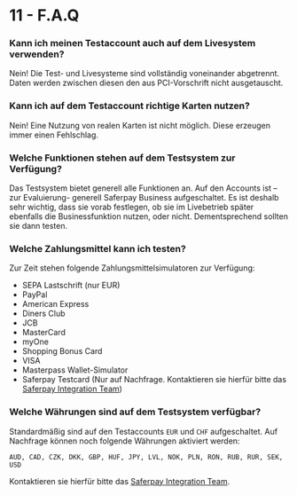 # 11 - F.A.Q

### Kann ich meinen Testaccount auch auf dem Livesystem verwenden?

Nein! Die Test- und Livesysteme sind vollständig voneinander abgetrennt.  Daten werden zwischen diesen den aus PCI-Vorschrift nicht ausgetauscht.

### Kann ich auf dem Testaccount richtige Karten nutzen?

Nein! Eine Nutzung von realen Karten ist nicht möglich. Diese erzeugen immer einen Fehlschlag.

### Welche Funktionen stehen auf dem Testsystem zur Verfügung?

Das Testsystem bietet generell alle Funktionen an. Auf den Accounts ist –zur Evaluierung- generell Saferpay Business aufgeschaltet. Es ist deshalb sehr wichtig, dass sie vorab festlegen, ob sie im Livebetrieb später ebenfalls die Businessfunktion nutzen, oder nicht. Dementsprechend sollten sie dann testen.

### Welche Zahlungsmittel kann ich testen?

Zur Zeit stehen folgende Zahlungsmittelsimulatoren zur Verfügung:

+ SEPA Lastschrift (nur EUR)
+ PayPal
+ American Express
+ Diners Club
+ JCB
+ MasterCard
+ myOne
+ Shopping Bonus Card
+ VISA
+ Masterpass Wallet-Simulator
+ Saferpay Testcard (Nur auf Nachfrage. Kontaktieren sie hierfür bitte das [Saferpay Integration Team](contact.html))

### Welche Währungen sind auf dem Testsystem verfügbar?

Standardmäßig sind auf den Testaccounts `EUR` und `CHF` aufgeschaltet. Auf Nachfrage können noch folgende Währungen aktiviert werden:
```
AUD, CAD, CZK, DKK, GBP, HUF, JPY, LVL, NOK, PLN, RON, RUB, RUR, SEK, USD
```
Kontaktieren sie hierfür bitte das [Saferpay Integration Team](contact.html).
